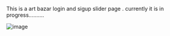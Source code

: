 This is a art bazar login and sigup slider page .
currently it is in progress..........

![image](https://github.com/mahakPandeyOfficial/Art-Bazar-Login-form/assets/116765334/2dfe07d9-a981-4eec-9207-53e1ca0232f9)
